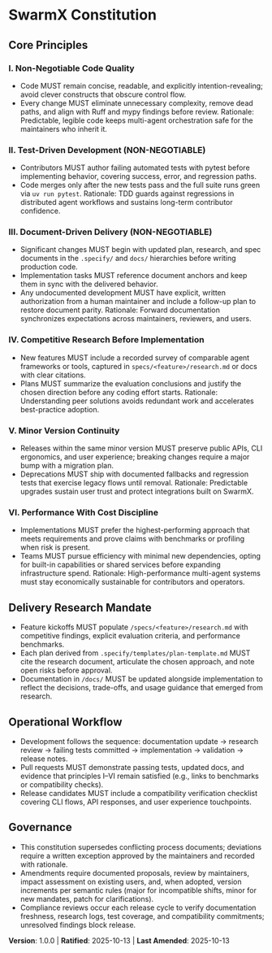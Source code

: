<!--
Sync Impact Report
Version change: 0.0.0 (template) → 1.0.0
Modified principles: (initial publication)
Added sections: Core Principles; Delivery Research Mandate; Operational Workflow; Governance
Removed sections: None
Templates requiring updates: ✅ .specify/templates/plan-template.md; ✅ .specify/templates/spec-template.md; ✅ .specify/templates/tasks-template.md; ✅ .specify/templates/agent-file-template.md
Follow-up TODOs: None
-->
# SwarmX Constitution

## Core Principles

### I. Non-Negotiable Code Quality

- Code MUST remain concise, readable, and explicitly intention-revealing; avoid clever constructs that obscure control flow.
- Every change MUST eliminate unnecessary complexity, remove dead paths, and align with Ruff and mypy findings before review.
Rationale: Predictable, legible code keeps multi-agent orchestration safe for the maintainers who inherit it.

### II. Test-Driven Development (NON-NEGOTIABLE)

- Contributors MUST author failing automated tests with pytest before implementing behavior, covering success, error, and regression paths.
- Code merges only after the new tests pass and the full suite runs green via `uv run pytest`.
Rationale: TDD guards against regressions in distributed agent workflows and sustains long-term contributor confidence.

### III. Document-Driven Delivery (NON-NEGOTIABLE)

- Significant changes MUST begin with updated plan, research, and spec documents in the `.specify/` and `docs/` hierarchies before writing production code.
- Implementation tasks MUST reference document anchors and keep them in sync with the delivered behavior.
- Any undocumented development MUST have explicit, written authorization from a human maintainer and include a follow-up plan to restore document parity.
Rationale: Forward documentation synchronizes expectations across maintainers, reviewers, and users.

### IV. Competitive Research Before Implementation

- New features MUST include a recorded survey of comparable agent frameworks or tools, captured in `specs/<feature>/research.md` or docs with clear citations.
- Plans MUST summarize the evaluation conclusions and justify the chosen direction before any coding effort starts.
Rationale: Understanding peer solutions avoids redundant work and accelerates best-practice adoption.

### V. Minor Version Continuity

- Releases within the same minor version MUST preserve public APIs, CLI ergonomics, and user experience; breaking changes require a major bump with a migration plan.
- Deprecations MUST ship with documented fallbacks and regression tests that exercise legacy flows until removal.
Rationale: Predictable upgrades sustain user trust and protect integrations built on SwarmX.

### VI. Performance With Cost Discipline

- Implementations MUST prefer the highest-performing approach that meets requirements and prove claims with benchmarks or profiling when risk is present.
- Teams MUST pursue efficiency with minimal new dependencies, opting for built-in capabilities or shared services before expanding infrastructure spend.
Rationale: High-performance multi-agent systems must stay economically sustainable for contributors and operators.

## Delivery Research Mandate

- Feature kickoffs MUST populate `/specs/<feature>/research.md` with competitive findings, explicit evaluation criteria, and performance benchmarks.
- Each plan derived from `.specify/templates/plan-template.md` MUST cite the research document, articulate the chosen approach, and note open risks before approval.
- Documentation in `/docs/` MUST be updated alongside implementation to reflect the decisions, trade-offs, and usage guidance that emerged from research.

## Operational Workflow

- Development follows the sequence: documentation update → research review → failing tests committed → implementation → validation → release notes.
- Pull requests MUST demonstrate passing tests, updated docs, and evidence that principles I–VI remain satisfied (e.g., links to benchmarks or compatibility checks).
- Release candidates MUST include a compatibility verification checklist covering CLI flows, API responses, and user experience touchpoints.

## Governance

- This constitution supersedes conflicting process documents; deviations require a written exception approved by the maintainers and recorded with rationale.
- Amendments require documented proposals, review by maintainers, impact assessment on existing users, and, when adopted, version increments per semantic rules (major for incompatible shifts, minor for new mandates, patch for clarifications).
- Compliance reviews occur each release cycle to verify documentation freshness, research logs, test coverage, and compatibility commitments; unresolved findings block release.

**Version**: 1.0.0 | **Ratified**: 2025-10-13 | **Last Amended**: 2025-10-13
